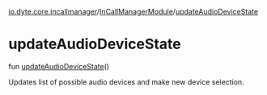 [io.dyte.core.incallmanager](../index.md)/[InCallManagerModule](index.md)/[updateAudioDeviceState](update-audio-device-state.md)

# updateAudioDeviceState


fun [updateAudioDeviceState](update-audio-device-state.md)()

Updates list of possible audio devices and make new device selection.
